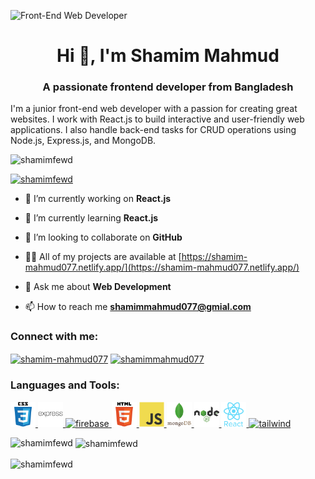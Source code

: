 ![Front-End Web Developer](https://i.ibb.co/7RjgLwb/front-end-web-devoloper.png)


<h1 align="center">Hi 👋, I'm Shamim Mahmud</h1>
<h3 align="center">A passionate frontend developer from Bangladesh</h3>


I'm a junior front-end web developer with a passion for creating great websites. I work with React.js to build interactive and user-friendly web applications. I also handle back-end tasks for CRUD operations using Node.js, Express.js, and MongoDB.


<p align="left"> <img src="https://komarev.com/ghpvc/?username=shamimfewd&label=Profile%20views&color=0e75b6&style=flat" alt="shamimfewd" /> </p>

<p align="left"> <a href="https://github.com/ryo-ma/github-profile-trophy"><img src="https://github-profile-trophy.vercel.app/?username=shamimfewd" alt="shamimfewd" /></a> </p>

- 🔭 I’m currently working on **React.js**

- 🌱 I’m currently learning **React.js**

- 👯 I’m looking to collaborate on **GitHub**

- 👨‍💻 All of my projects are available at [https://shamim-mahmud077.netlify.app/](https://shamim-mahmud077.netlify.app/)

- 💬 Ask me about **Web Development**

- 📫 How to reach me **shamimmahmud077@gmial.com**

<h3 align="left">Connect with me:</h3>
<p align="left">
<a href="https://linkedin.com/in/shamim-mahmud077" target="blank"><img align="center" src="https://raw.githubusercontent.com/rahuldkjain/github-profile-readme-generator/master/src/images/icons/Social/linked-in-alt.svg" alt="shamim-mahmud077" height="30" width="40" /></a>
<a href="https://fb.com/shamimmahmud077" target="blank"><img align="center" src="https://raw.githubusercontent.com/rahuldkjain/github-profile-readme-generator/master/src/images/icons/Social/facebook.svg" alt="shamimmahmud077" height="30" width="40" /></a>
</p>

<h3 align="left">Languages and Tools:</h3>
<p align="left"> <a href="https://www.w3schools.com/css/" target="_blank" rel="noreferrer"> <img src="https://raw.githubusercontent.com/devicons/devicon/master/icons/css3/css3-original-wordmark.svg" alt="css3" width="40" height="40"/> </a> <a href="https://expressjs.com" target="_blank" rel="noreferrer"> <img src="https://raw.githubusercontent.com/devicons/devicon/master/icons/express/express-original-wordmark.svg" alt="express" width="40" height="40"/> </a> <a href="https://firebase.google.com/" target="_blank" rel="noreferrer"> <img src="https://www.vectorlogo.zone/logos/firebase/firebase-icon.svg" alt="firebase" width="40" height="40"/> </a> <a href="https://www.w3.org/html/" target="_blank" rel="noreferrer"> <img src="https://raw.githubusercontent.com/devicons/devicon/master/icons/html5/html5-original-wordmark.svg" alt="html5" width="40" height="40"/> </a> <a href="https://developer.mozilla.org/en-US/docs/Web/JavaScript" target="_blank" rel="noreferrer"> <img src="https://raw.githubusercontent.com/devicons/devicon/master/icons/javascript/javascript-original.svg" alt="javascript" width="40" height="40"/> </a> <a href="https://www.mongodb.com/" target="_blank" rel="noreferrer"> <img src="https://raw.githubusercontent.com/devicons/devicon/master/icons/mongodb/mongodb-original-wordmark.svg" alt="mongodb" width="40" height="40"/> </a> <a href="https://nodejs.org" target="_blank" rel="noreferrer"> <img src="https://raw.githubusercontent.com/devicons/devicon/master/icons/nodejs/nodejs-original-wordmark.svg" alt="nodejs" width="40" height="40"/> </a> <a href="https://reactjs.org/" target="_blank" rel="noreferrer"> <img src="https://raw.githubusercontent.com/devicons/devicon/master/icons/react/react-original-wordmark.svg" alt="react" width="40" height="40"/> </a> <a href="https://tailwindcss.com/" target="_blank" rel="noreferrer"> <img src="https://www.vectorlogo.zone/logos/tailwindcss/tailwindcss-icon.svg" alt="tailwind" width="40" height="40"/> </a> </p>

<p><img align="left" src="https://github-readme-stats.vercel.app/api/top-langs?username=shamimfewd&show_icons=true&locale=en&layout=compact" alt="shamimfewd" /></p>

<p>&nbsp;<img align="center" src="https://github-readme-stats.vercel.app/api?username=shamimfewd&show_icons=true&locale=en" alt="shamimfewd" /></p>

<p><img align="center" src="https://github-readme-streak-stats.herokuapp.com/?user=shamimfewd&" alt="shamimfewd" /></p>
